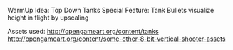 
WarmUp Idea: Top Down Tanks
Special Feature: Tank Bullets visualize height in flight by upscaling

Assets used:
http://opengameart.org/content/tanks
http://opengameart.org/content/some-other-8-bit-vertical-shooter-assets
